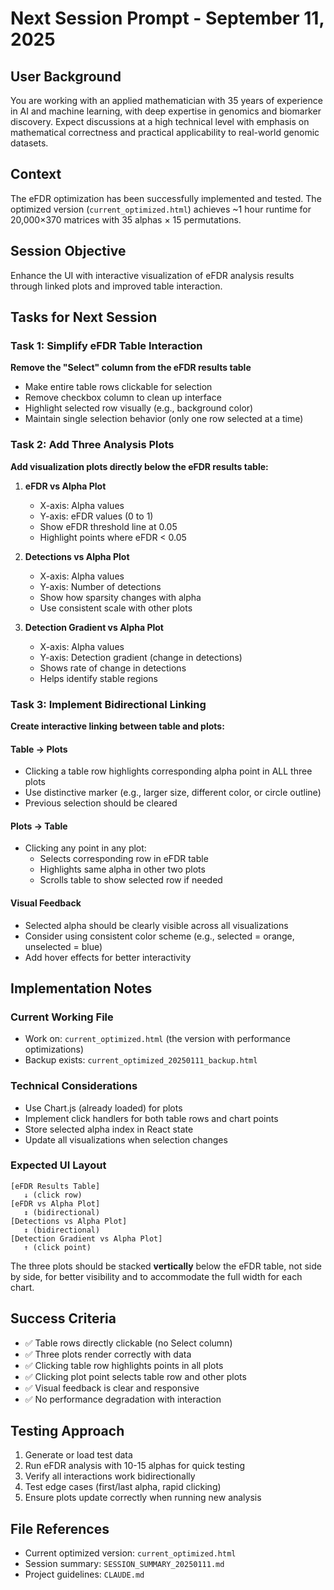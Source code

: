 # Next Session Prompt - September 11, 2025

## User Background
You are working with an applied mathematician with 35 years of experience in AI and machine learning, with deep expertise in genomics and biomarker discovery. Expect discussions at a high technical level with emphasis on mathematical correctness and practical applicability to real-world genomic datasets.

## Context
The eFDR optimization has been successfully implemented and tested. The optimized version (`current_optimized.html`) achieves ~1 hour runtime for 20,000×370 matrices with 35 alphas × 15 permutations.

## Session Objective
Enhance the UI with interactive visualization of eFDR analysis results through linked plots and improved table interaction.

## Tasks for Next Session

### Task 1: Simplify eFDR Table Interaction
**Remove the "Select" column from the eFDR results table**
- Make entire table rows clickable for selection
- Remove checkbox column to clean up interface
- Highlight selected row visually (e.g., background color)
- Maintain single selection behavior (only one row selected at a time)

### Task 2: Add Three Analysis Plots
**Add visualization plots directly below the eFDR results table:**

1. **eFDR vs Alpha Plot**
   - X-axis: Alpha values
   - Y-axis: eFDR values (0 to 1)
   - Show eFDR threshold line at 0.05
   - Highlight points where eFDR < 0.05

2. **Detections vs Alpha Plot**
   - X-axis: Alpha values  
   - Y-axis: Number of detections
   - Show how sparsity changes with alpha
   - Use consistent scale with other plots

3. **Detection Gradient vs Alpha Plot**
   - X-axis: Alpha values
   - Y-axis: Detection gradient (change in detections)
   - Shows rate of change in detections
   - Helps identify stable regions

### Task 3: Implement Bidirectional Linking
**Create interactive linking between table and plots:**

#### Table → Plots
- Clicking a table row highlights corresponding alpha point in ALL three plots
- Use distinctive marker (e.g., larger size, different color, or circle outline)
- Previous selection should be cleared

#### Plots → Table
- Clicking any point in any plot:
  - Selects corresponding row in eFDR table
  - Highlights same alpha in other two plots
  - Scrolls table to show selected row if needed

#### Visual Feedback
- Selected alpha should be clearly visible across all visualizations
- Consider using consistent color scheme (e.g., selected = orange, unselected = blue)
- Add hover effects for better interactivity

## Implementation Notes

### Current Working File
- Work on: `current_optimized.html` (the version with performance optimizations)
- Backup exists: `current_optimized_20250111_backup.html`

### Technical Considerations
- Use Chart.js (already loaded) for plots
- Implement click handlers for both table rows and chart points
- Store selected alpha index in React state
- Update all visualizations when selection changes

### Expected UI Layout
```
[eFDR Results Table]
   ↓ (click row)
[eFDR vs Alpha Plot]
   ↕ (bidirectional)
[Detections vs Alpha Plot]
   ↕ (bidirectional)
[Detection Gradient vs Alpha Plot]
   ↑ (click point)
```

The three plots should be stacked **vertically** below the eFDR table, not side by side, for better visibility and to accommodate the full width for each chart.

## Success Criteria
- ✅ Table rows directly clickable (no Select column)
- ✅ Three plots render correctly with data
- ✅ Clicking table row highlights points in all plots
- ✅ Clicking plot point selects table row and other plots
- ✅ Visual feedback is clear and responsive
- ✅ No performance degradation with interaction

## Testing Approach
1. Generate or load test data
2. Run eFDR analysis with 10-15 alphas for quick testing
3. Verify all interactions work bidirectionally
4. Test edge cases (first/last alpha, rapid clicking)
5. Ensure plots update correctly when running new analysis

## File References
- Current optimized version: `current_optimized.html`
- Session summary: `SESSION_SUMMARY_20250111.md`
- Project guidelines: `CLAUDE.md`